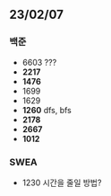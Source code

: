 ## 23/02/07


### 백준

 - 6603 ???
 - **2217**
 - **1476**
 - 1699
 - 1629
 - **1260** dfs, bfs
 - **2178**
 - **2667**
 - **1012**


### SWEA

 - 1230 시간을 줄일 방법?